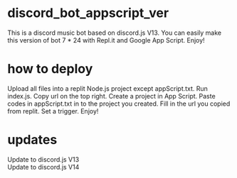 # discord_bot_appscript_ver
This is a discord music bot based on discord.js V13.
You can easily make this version of bot 7 * 24 with Repl.it and Google App Script.
Enjoy!
# how to deploy
Upload all files into a replit Node.js project except appScript.txt.
Run index.js.
Copy url on the top right.
Create a project in App Script.
Paste codes in appScript.txt in to the project you created.
Fill in the url you copied from replit.
Set a trigger.
Enjoy!
# updates
Update to discord.js V13<br>
Update to discord.js V14
